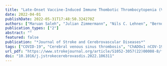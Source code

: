 ```yaml
---
title: "Late-Onset Vaccine-Induced Immune Thombotic Thrombocytopenia (VITT) with Cerebral Venous Sinus Thrombosis"
date: 2022-04-01
publishDate: 2022-05-31T17:48:50.324270Z
authors: ["Maruan Saleh", "Julian Zimmermann", "Nils C. Lehnen", "Bernd Pötzsch", "Johannes M. Weller"]
publication_types: ["2"]
abstract: ""
featured: false
publication: "*Journal of Stroke and Cerebrovascular Diseases*"
tags: ["COVID-19", "Cerebral venous sinus thrombosis", "ChADOx1 nCOV-19", "PF4", "VIPIT", "VITT"]
url_pdf: "https://www.strokejournal.org/article/S1052-3057(22)00008-8/fulltext"
doi: "10.1016/j.jstrokecerebrovasdis.2022.106311"
---
```


